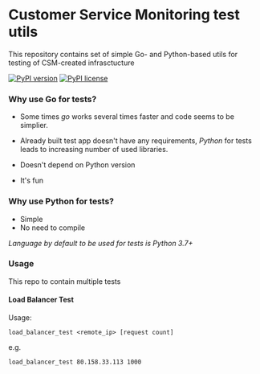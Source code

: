 # Customer Service Monitoring test utils
This repository contains set of simple Go- and Python-based utils for testing of CSM-created infrasctucture

[![PyPI version](https://img.shields.io/pypi/v/csm-test-utils.svg)](https://pypi.org/project/csm-test-utils/)
[![PyPI license](https://img.shields.io/pypi/l/csm-test-utils.svg)](https://pypi.org/project/csm-test-utils/)


### Why use Go for tests?

 - Some times *go* works several times faster and code seems to be simplier.

 - Already built test app doesn't have any requirements, *Python* for tests leads to increasing number of used libraries.
 
 - Doesn't depend on Python version

 - It's fun

### Why use Python for tests?
 - Simple
 - No need to compile 

*Language by default to be used for tests is Python 3.7+*

### Usage

This repo to contain multiple tests

#### Load Balancer Test
Usage:

`load_balancer_test <remote_ip> [request count]`

e.g.

`load_balancer_test 80.158.33.113 1000`
